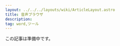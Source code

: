 ```yaml
---
layout: ../../../layouts/wiki/ArticleLayout.astro
title: 音声ブラウザ
description:
tag: word,ツール
---
```


この記事は準備中です。